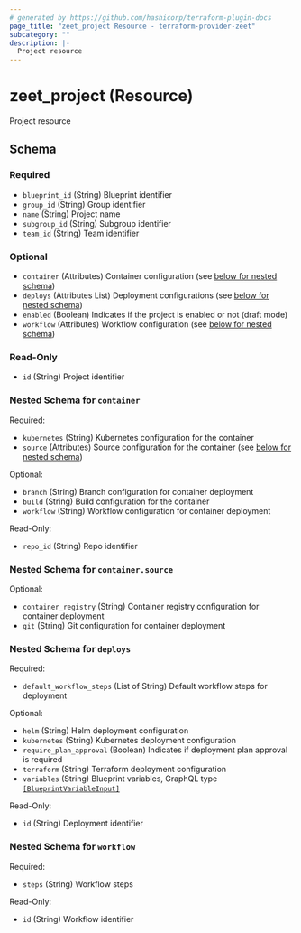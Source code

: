 ```yaml
---
# generated by https://github.com/hashicorp/terraform-plugin-docs
page_title: "zeet_project Resource - terraform-provider-zeet"
subcategory: ""
description: |-
  Project resource
---
```


# zeet_project (Resource)

Project resource



<!-- schema generated by tfplugindocs -->
## Schema

### Required

- `blueprint_id` (String) Blueprint identifier
- `group_id` (String) Group identifier
- `name` (String) Project name
- `subgroup_id` (String) Subgroup identifier
- `team_id` (String) Team identifier

### Optional

- `container` (Attributes) Container configuration (see [below for nested schema](#nestedatt--container))
- `deploys` (Attributes List) Deployment configurations (see [below for nested schema](#nestedatt--deploys))
- `enabled` (Boolean) Indicates if the project is enabled or not (draft mode)
- `workflow` (Attributes) Workflow configuration (see [below for nested schema](#nestedatt--workflow))

### Read-Only

- `id` (String) Project identifier

<a id="nestedatt--container"></a>
### Nested Schema for `container`

Required:

- `kubernetes` (String) Kubernetes configuration for the container
- `source` (Attributes) Source configuration for the container (see [below for nested schema](#nestedatt--container--source))

Optional:

- `branch` (String) Branch configuration for container deployment
- `build` (String) Build configuration for the container
- `workflow` (String) Workflow configuration for container deployment

Read-Only:

- `repo_id` (String) Repo identifier

<a id="nestedatt--container--source"></a>
### Nested Schema for `container.source`

Optional:

- `container_registry` (String) Container registry configuration for container deployment
- `git` (String) Git configuration for container deployment



<a id="nestedatt--deploys"></a>
### Nested Schema for `deploys`

Required:

- `default_workflow_steps` (List of String) Default workflow steps for deployment

Optional:

- `helm` (String) Helm deployment configuration
- `kubernetes` (String) Kubernetes deployment configuration
- `require_plan_approval` (Boolean) Indicates if deployment plan approval is required
- `terraform` (String) Terraform deployment configuration
- `variables` (String) Blueprint variables, GraphQL type [`[BlueprintVariableInput]`](https://docs.zeet.co/graphql/inputs/blueprint-variable-input/)

Read-Only:

- `id` (String) Deployment identifier


<a id="nestedatt--workflow"></a>
### Nested Schema for `workflow`

Required:

- `steps` (String) Workflow steps

Read-Only:

- `id` (String) Workflow identifier
